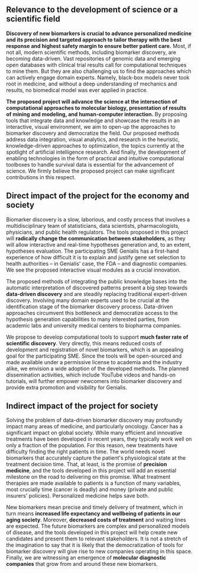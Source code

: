 Relevance to the development of science or a scientific field
-------------------------------------------------------------

**Discovery of new biomarkers is crucial to advance personalized medicine and its precision and targeted approach to tailor therapy with the best response and highest safety margin to ensure better patient care.** Most, if not all, modern scientific methods, including biomarker discovery, are becoming data-driven. Vast repositories of genomic data and emerging open databases with clinical trial results call for computational techniques to mine them. But they are also challenging us to find the approaches which can actively engage domain experts. Namely, black-box models never took root in medicine, and without a deep understanding of mechanics and results, no biomedical model was ever applied in practice.

**The proposed project will advance the science at the intersection of computational approaches to molecular biology, presentation of results of mining and modeling, and human-computer interaction.** By proposing tools that integrate data and knowledge and showcase the results in an interactive, visual environment, we aim to open-up the approaches to biomarker discovery and democratize the field. Our proposed methods address data integration, visual analytics, and research in the heuristic, knowledge-driven approaches to optimization, the topics currently at the spotlight of artificial intelligence research. And finally, the development of enabling technologies in the form of practical and intuitive computational toolboxes to handle survival data is essential for the advancement of science. We firmly believe the proposed project can make significant contributions in this respect.

Direct impact of the project for the economy and society
--------------------------------------------------------

Biomarker discovery is a slow, laborious, and costly process that involves a multidisciplinary team of statisticians, data scientists, pharmacologists, physicians, and public health regulators. The tools proposed in this project will **radically change the communication between stakeholders**, as they will allow interactive and real-time hypotheses generation and, to an extent, hypotheses evaluation. The participating SME Genialis has a first-hand experience of how difficult it is to explain and justify gene set selection to health authorities – in Genialis' case, the FDA – and diagnostic companies. We see the proposed interactive visual modules as a crucial innovation.

The proposed methods of integrating the public knowledge bases into the automatic interpretation of discovered patterns present a big step towards **data-driven discovery** and are steadily replacing traditional expert-driven discovery. Involving many domain experts used to be crucial at the identification stage of the biomarker discovery process. Data-driven approaches circumvent this bottleneck and democratize access to the hypothesis generation capabilities to many interested parties, from academic labs and university medical centers to biopharma companies.

We propose to develop computational tools to support **much faster rate of scientific discovery**. Very directly, this means reduced costs of development and registration of novel biomarkers, which is an appealing goal for the participating SME. Since the tools will be open-sourced and made available under a permissive license to academia and the industry alike, we envision a wide adoption of the developed methods. The planned dissemination activities, which include YouTube videos and hands-on tutorials, will further empower newcomers into biomarker discovery and provide extra promotion and visibility for Genialis.

Indirect impact of the project for society
------------------------------------------
Solving the problem of data-driven biomarker discovery may profoundly impact many areas of medicine, and particularly oncology. Cancer has a significant impact on global society. While many efficient and innovative treatments have been developed in recent years, they typically work well on only a fraction of the population. For this reason, new treatments have difficulty finding the right patients in time. The world needs novel biomarkers that accurately capture the patient's physiological state at the treatment decision time. That, at least, is the promise of **precision medicine**, and the tools developed in this project will add an essential milestone on the road to delivering on this promise. What treatment therapies are made available to patients is a function of many variables, most crucially time (cancer is deadly) and money (private and public insurers' policies). Personalized medicine helps save both. 

New biomarkers mean precise and timely delivery of treatment, which in turn means **increased life expectancy and wellbeing of patients in our aging society**. Moreover, **decreased costs of treatment** and waiting lines are expected. The future biomarkers are complex and personalized models of disease, and the tools developed in this project will help create new candidates and present them to relevant stakeholders. It is not a stretch of the imagination to say that it is likely that the democratization of tools for biomarker discovery will give rise to new companies operating in this space. Finally, we are witnessing an emergence of **molecular diagnostic companies** that grow from and around these new biomarkers. 